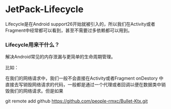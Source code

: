 



#  JetPack-**Lifecycle**

Lifecycle是在Android support26开始就被引入的，所以我们在Activity或者Fragment中经常都可以看到，甚至不需要过多依赖都可以用到。

### Lifecycle用来干什么？

解决Android常见的内存泄漏与更简单的生命周期管理。

比如：

在我们的网络请求中，我们一般不会直接在Activity或者Fragment onDestory 中直接去写销毁网络请求的代码，一般都是通过一个代理或者回调以便在数据类中销毁我们的网络请求。但是如果



git remote add github https://github.com/people-rmxc/Bullet-Ktx.git